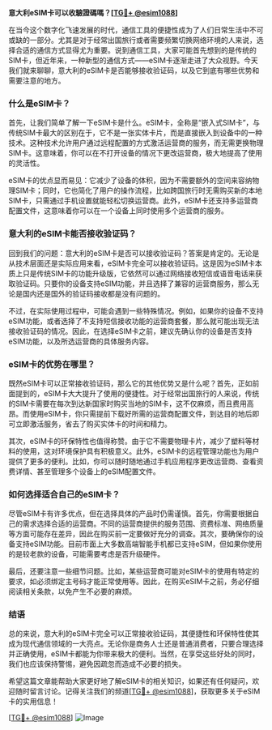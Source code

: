 **意大利eSIM卡可以收驗證碼嗎？[[TG💪+ @esim1088](https://t.me/s/esim1088)]**

在当今这个数字化飞速发展的时代，通信工具的便捷性成为了人们日常生活中不可或缺的一部分。尤其是对于经常出国旅行或者需要频繁切换网络环境的人来说，选择合适的通信方式显得尤为重要。说到通信工具，大家可能首先想到的是传统的SIM卡，但近年来，一种新型的通信方式——eSIM卡逐渐走进了大众视野。今天我们就来聊聊，意大利的eSIM卡是否能够接收验证码，以及它到底有哪些优势和需要注意的地方。

### 什么是eSIM卡？

首先，让我们简单了解一下eSIM卡是什么。eSIM卡，全称是“嵌入式SIM卡”，与传统SIM卡最大的区别在于，它不是一张实体卡片，而是直接嵌入到设备中的一种技术。这种技术允许用户通过远程配置的方式激活运营商的服务，而无需更换物理SIM卡。这意味着，你可以在不打开设备的情况下更改运营商，极大地提高了使用的灵活性。

eSIM卡的优点显而易见：它减少了设备的体积，因为不需要额外的空间来容纳物理SIM卡；同时，它也简化了用户的操作流程，比如跨国旅行时无需购买新的本地SIM卡，只需通过手机设置就能轻松切换运营商。此外，eSIM卡还支持多运营商配置文件，这意味着你可以在一个设备上同时使用多个运营商的服务。

### 意大利的eSIM卡能否接收验证码？

回到我们的问题：意大利的eSIM卡是否可以接收验证码？答案是肯定的。无论是从技术层面还是实际应用来看，eSIM卡完全可以接收验证码。这是因为eSIM卡本质上只是传统SIM卡的功能升级版，它依然可以通过网络接收短信或语音电话来获取验证码。只要你的设备支持eSIM功能，并且选择了兼容的运营商服务，那么无论是国内还是国外的验证码接收都是没有问题的。

不过，在实际使用过程中，可能会遇到一些特殊情况。例如，如果你的设备不支持eSIM功能，或者选择了不支持短信接收功能的运营商套餐，那么就可能出现无法接收验证码的情况。因此，在选择eSIM卡之前，建议先确认你的设备是否支持eSIM功能，以及所选运营商的具体服务内容。

### eSIM卡的优势在哪里？

既然eSIM卡可以正常接收验证码，那么它的其他优势又是什么呢？首先，正如前面提到的，eSIM卡大大提升了使用的便捷性。对于经常出国旅行的人来说，传统的SIM卡需要在每次到达新国家时购买当地的SIM卡，这不仅麻烦，而且费用高昂。而使用eSIM卡，你只需提前下载好所需的运营商配置文件，到达目的地后即可立即激活服务，省去了购买实体卡的时间和精力。

其次，eSIM卡的环保特性也值得称赞。由于它不需要物理卡片，减少了塑料等材料的使用，这对环境保护具有积极意义。此外，eSIM卡的远程管理功能也为用户提供了更多的便利。比如，你可以随时随地通过手机应用程序更改运营商、查看资费详情、甚至管理多个设备上的eSIM配置文件。

### 如何选择适合自己的eSIM卡？

尽管eSIM卡有许多优点，但在选择具体的产品时仍需谨慎。首先，你需要根据自己的需求选择合适的运营商。不同的运营商提供的服务范围、资费标准、网络质量等方面可能存在差异，因此在购买前一定要做好充分的调查。其次，要确保你的设备支持eSIM功能。目前市面上大多数高端智能手机都已支持eSIM，但如果你使用的是较老款的设备，可能需要考虑是否升级硬件。

最后，还要注意一些细节问题。比如，某些运营商可能对eSIM卡的使用有特定的要求，如必须绑定主号码才能正常使用等。因此，在购买eSIM卡之前，务必仔细阅读相关条款，以免产生不必要的麻烦。

### 结语

总的来说，意大利的eSIM卡完全可以正常接收验证码，其便捷性和环保特性使其成为现代通信领域的一大亮点。无论你是商务人士还是普通消费者，只要合理选择并正确使用，eSIM卡都能为你带来极大的便利。当然，在享受这些好处的同时，我们也应该保持警惕，避免因疏忽而造成不必要的损失。

希望这篇文章能帮助大家更好地了解eSIM卡的相关知识，如果还有任何疑问，欢迎随时留言讨论。记得关注我们的频道[[TG💪+ @esim1088](https://t.me/s/esim1088)]，获取更多关于eSIM卡的实用信息！

[[TG💪+ @esim1088](https://t.me/s/esim1088)] ![Image](https://i.postimg.cc/4NQfJmqS/Snipaste-2025-05-13-00-14-12.png)